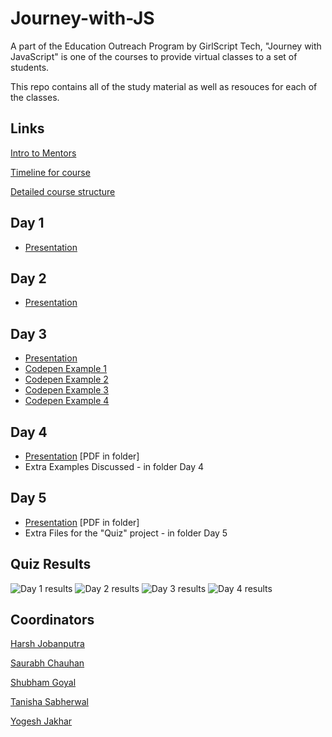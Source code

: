 # Journey-with-JS

A part of the Education Outreach Program by GirlScript Tech, "Journey with JavaScript" is one of the courses to provide virtual classes to a set of students.

This repo contains all of the study material as well as resouces for each of the classes.


## Links
[Intro to Mentors](https://drive.google.com/file/d/1xVnHcZxKn2dv9NDrP2NKNt0lIFJR8P9U/view)


[Timeline for course](https://docs.google.com/spreadsheets/d/151wNgh1Gw4IyIw8cUuGXPI8m9FjaZ6_76TM4sJkeL0o/edit?ts=5e95dc8f#gid=0)


[Detailed course structure](https://docs.google.com/document/d/1KJts1SD5AxsXfUqPIbvDpIocLRGsFIZCrU3iuixZpus/edit)

## Day 1
 - [Presentation](https://slides.com/saurabhchauhan-1/deck/fullscreen) 
 

## Day 2
  - [Presentation](https://slides.com/harshjobanputra/deck) 

## Day 3
  - [Presentation](https://slides.com/harshjobanputra/eop-js-day-2) 
  - [Codepen Example 1](https://codepen.io/harsh-jobanputra/pen/vYNyPrr?editors=1011)
  - [Codepen Example 2](https://codepen.io/harsh-jobanputra/pen/wvKoZKv?editors=0011)
  - [Codepen Example 3](https://codepen.io/harsh-jobanputra/pen/ZEbBZKJ?editors=1010)
  - [Codepen Example 4](https://codepen.io/harsh-jobanputra/pen/qBOqwoQ?editors=1111)


## Day 4
  - [Presentation](https://slides.com/saurabhchauhan-1/deck-83d2ee#/) [PDF in folder]
  - Extra Examples Discussed - in folder Day 4
  

## Day 5
  - [Presentation](https://slides.com/saurabhchauhan-1/deck-8d3090) [PDF in folder]
  - Extra Files for the "Quiz" project - in folder Day 5


## Quiz Results
 ![Day 1 results](https://github.com/tanisha03/Journey-with-JS/blob/master/Quiz%20Results/Day%201%20EOP%20JS.jpg)
 ![Day 2 results](https://github.com/tanisha03/Journey-with-JS/blob/master/Quiz%20Results/Day%202%20EOP%20JS.jpg)
 ![Day 3 results](https://github.com/tanisha03/Journey-with-JS/blob/master/Quiz%20Results/Day%203%20EOP%20JS.jpg)
 ![Day 4 results](https://github.com/tanisha03/Journey-with-JS/blob/master/Quiz%20Results/Day%204%20EOP%20JS.jpg)

## Coordinators

[Harsh Jobanputra](https://github.com/harsh2201)

[Saurabh Chauhan](https://github.com/blitz450)

[Shubham Goyal](https://github.com/shugo111)

[Tanisha Sabherwal](https://github.com/tanisha03)

[Yogesh Jakhar](https://github.com/yogeshjakhar19)
